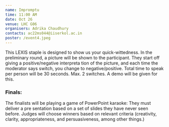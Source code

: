 ```yaml
---
name: Impromptu
time: 11:00 AM
date: Oct 26
venue: LHC G06
organisers: Adrika Chaudhury
contacts: ac22ms044@iiserkol.ac.in
poster: /event4.jpeg
---
```

This LEXIS staple is designed to show us your quick-wittedness. In the preliminary round, a
picture will be shown to the participant. They start off giving a positive/negative interpreta
tion of the picture, and each time the moderator says switch, you change to negative/positive.
Total time to speak per person will be 30 seconds. Max. 2 switches. A demo will be given
for this.
### Finals: 
The finalists will be playing a game of PowerPoint karaoke: They must deliver a pre
sentation based on a set of slides they have never seen before. Judges will choose winners
based on relevant criteria (creativity, clarity, appropriateness, and persuasiveness, among
other things.)

